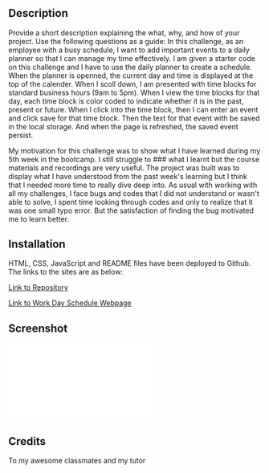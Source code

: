 # <Work-Day-Schedule>

## Description

Provide a short description explaining the what, why, and how of your project. Use the following questions as a guide:
In this challenge, as an employee with a busy schedule, I want to add important events to a daily planner so that I can manage my time effectively. I am given a starter code on this challenge and I have to use the daily planner to create a schedule. When the planner is openned, the current day and time is displayed at the top of the calender. When I scoll down, I am presented with time blocks for standard business hours (9am to 5pm). When I view the time blocks for that day, each time block is color coded to indicate whether it is in the past, present or future. When I click into the time block, then I can enter an event and click save for that time block. Then the text for that event with be saved in the local storage. And when the page is refreshed, the saved event persist. 

My motivation for this challenge was to show what I have learned during my 5th week in the bootcamp. I still struggle to ### what I learnt but the course materials and recordings are very useful. The project was built was to display what I have understood from the past week's learning but I think that I needed more time to really dive deep into. As usual with working with all my challenges, I face bugs and codes that I did not understand or wasn't able to solve, I spent time looking through codes and only to realize that it was one small typo error. But the satisfaction of finding the bug motivated me to learn better. 

## Installation

HTML, CSS, JavaScript and README files have been deployed to Github. The links to the sites are as below:

[Link to Repository](https://github.com/elianelim/Challenge-5-Work-Day-Scheduler.git)

[Link to Work Day Schedule Webpage](https://elianelim.github.io/Challenge-5-Work-Day-Scheduler/)


## Screenshot
![Work-Day-Planner](./Screenshot/Webpage.pdf)

## Credits

To my awesome classmates and my tutor



